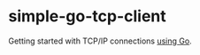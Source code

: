# simple-go-tcp-client

Getting started with TCP/IP connections [using Go](https://golang.org/pkg/net/#pkg-examples).